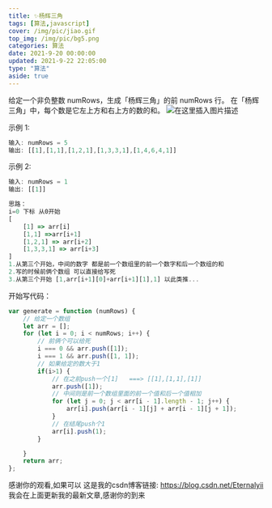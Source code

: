 ```yaml
---
title: ✨杨辉三角
tags: [算法,javascript]
cover: /img/pic/jiao.gif
top_img: /img/pic/bg5.png
categories: 算法
date: 2021-9-20 00:00:00
updated: 2021-9-22 22:05:00
type: "算法"
aside: true
---
```


给定一个非负整数 numRows，生成「杨辉三角」的前 numRows 行。
在「杨辉三角」中，每个数是它左上方和右上方的数的和。
![在这里插入图片描述](/img/pic/jiao.gif)

示例 1:

```js
输入: numRows = 5
输出: [[1],[1,1],[1,2,1],[1,3,3,1],[1,4,6,4,1]]
```
示例 2:

```js
输入: numRows = 1
输出: [[1]]
```


```js
思路：
i=0 下标 从0开始
[
	[1] => arr[i]
	[1,1] =>arr[i+1]
	[1,2,1] => arr[i+2]
	[1,3,3,1] => arr[i+3]
]
1.从第三个开始，中间的数字 都是前一个数组里的前一个数字和后一个数组的和
2.写的时候前俩个数组 可以直接给写死
3.从第三个开始 [1,arr[i+1][0]+arr[i+1][1],1] 以此类推...
```

开始写代码：

```js
var generate = function (numRows) {
    // 给定一个数组
    let arr = [];
    for (let i = 0; i < numRows; i++) {
        // 前俩个可以给死
        i === 0 && arr.push([1]);
        i === 1 && arr.push([1, 1]);
        // 如果给定的数大于1
        if(i>1) {
            // 在之前push一个[1]   ===> [[1],[1,1],[1]]
            arr.push([1]);
            // 中间则是前一个数组里面的前一个值和后一个值相加
            for (let j = 0; j < arr[i - 1].length - 1; j++) {
                arr[i].push(arr[i - 1][j] + arr[i - 1][j + 1]);
            }
            // 在结尾push个1
            arr[i].push(1);
        }

    }
    return arr;
};
```
感谢你的观看,如果可以 这是我的csdn博客链接: https://blog.csdn.net/Eternalyii 我会在上面更新我的最新文章,感谢你的到来
